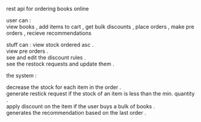  rest api  for   ordering books online

user can :  
view books  ,  add items to cart   ,    get bulk discounts   , 
place orders    ,   make pre orders    ,   recieve recommendations 

stuff can : 
view stock ordered asc .      
view pre orders .   
see and edit the discount rules .  
see the restock requests and update them .

the system :

decrease the stock for each item in the order   .          
generate restick request   if the stock of an item  is less than  the min. quantity .        
apply discount on the item  if the user  buys a bulk of books .           
generates the recommendation based on the last order .       



